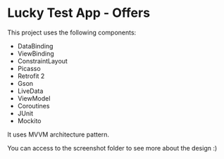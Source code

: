 # Lucky Test App - Offers
This project uses the following components:
- DataBinding
- ViewBinding
- ConstraintLayout
- Picasso
- Retrofit 2
- Gson
- LiveData
- ViewModel
- Coroutines
- JUnit
- Mockito

It uses MVVM architecture pattern.

You can access to the screenshot folder to see more about the design :)
